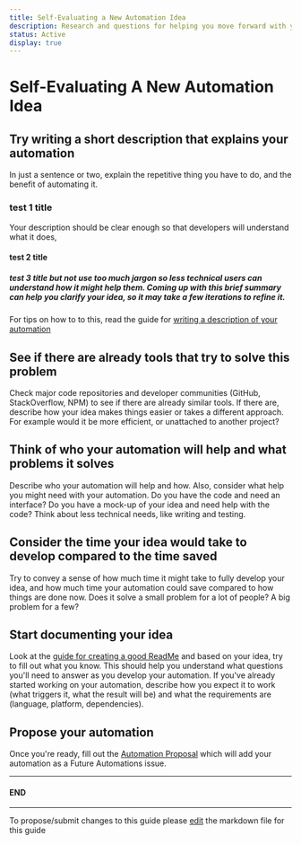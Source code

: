 ```yaml
---
title: Self-Evaluating a New Automation Idea
description: Research and questions for helping you move forward with your automation
status: Active
display: true
---
```


# Self-Evaluating A New Automation Idea

## Try writing a short description that explains your automation
In just a sentence or two, explain the repetitive thing you have to do, and the benefit of automating it. 
### test 1 title
Your description should be clear enough so that developers will understand what it does, 

#### test 2 title

##### test 3 title but not use too much jargon so less technical users can understand how it might help them. Coming up with this brief summary can help you clarify your idea, so it may take a few iterations to refine it. 

For tips on how to to this, read the guide for [writing a description of your automation](https://github.com/100Automations/Website/blob/master/_guides/writing-short-descriptions-for-automations.md)

## See if there are already tools that try to solve this problem
Check major code repositories and developer communities (GitHub, StackOverflow, NPM) to see if there are already similar tools. If there are, describe how your idea makes things easier or takes a different approach. For example would it be more efficient, or unattached to another project?

## Think of who your automation will help and what problems it solves
Describe who your automation will help and how. Also, consider what help you might need with your automation. Do you have the code and need an interface? Do you have a mock-up of your idea and need help with the code? Think about less technical needs, like writing and testing. 

## Consider the time your idea would take to develop compared to the time saved
Try to convey a sense of how much time it might take to fully develop your idea, and how much time your automation could save compared to how things are done now. Does it solve a small problem for a lot of people? A big problem for a few? 

## Start documenting your idea 
Look at the [guide for creating a good ReadMe](https://github.com/100Automations/Website/blob/master/_guides/creating-good-readmes-for-automations.md) and based on your idea, try to fill out what you know. This should help you understand what questions you'll need to answer as you develop your automation. If you've already started working on your automation, describe how you expect it to work (what triggers it, what the result will be) and what the requirements are (language, platform, dependencies). 

## Propose your automation
Once you're ready, fill out the [Automation Proposal](https://github.com/100Automations/futureautomations/issues/new?assignees=&labels=documentation%2C+review&template=-automation-proposal.md&title=%5BAutomation+Name%5D+Proposal) which will add your automation as a Future Automations issue.

---
#### END
---
To propose/submit changes to this guide please [edit](https://github.com/100Automations/Website/blob/master/_guides/self-evaluating-new-automation-idea.md) the markdown file for this guide
